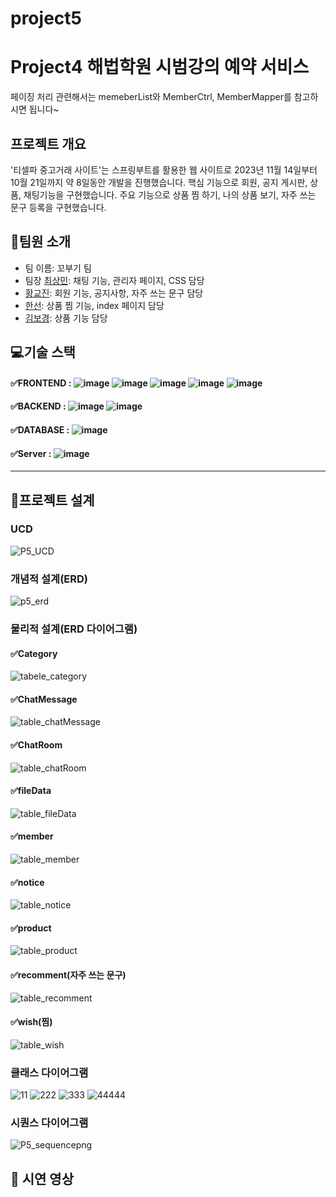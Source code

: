 # project5
# Project4 해법학원 시범강의 예약 서비스

페이징 처리 관련해서는 memeberList와 MemberCtrl, MemberMapper를 참고하시면 됩니다~
## 프로젝트 개요
'티셀파 중고거래 사이트'는 스프링부트를 활용한 웹 사이트로 2023년 11월 14일부터 10월 21일까지 약 8일동안 개발을 진행했습니다. 핵심 기능으로 회원, 공지 게시판, 상품, 채팅기능을 구현했습니다. 주요 기능으로 상품 찜 하기, 나의 상품 보기, 자주 쓰는 문구 등록을 구현했습니다. 

## 👋팀원 소개
- 팀 이름: 꼬부기 팀
- 팀장 [최상민](https://github.com/sangmin0816): 채팅 기능, 관리자 페이지, CSS 담당
- [황교진](https://github.com/sendjin5): 회원 기능, 공지사항, 자주 쓰는 문구 담당
- [한선](https://github.com/hansun321): 상품 찜 기능, index 페이지 담당
- [김보경](https://github.com/emssme): 상품 기능 담당

## 💻기술 스택
#### ✅FRONTEND : ![image](https://github.com/chunjae-kkobugi/team45/assets/139138265/9be20de0-7740-404f-957b-002a5994877b) ![image](https://github.com/chunjae-kkobugi/team45/assets/139138265/c00fee88-0527-46d5-ae6d-03cd2eab3772) ![image](https://github.com/chunjae-kkobugi/team45/assets/139138265/bfdf78b0-8232-4b8a-b512-5db94f0b67de) ![image](https://github.com/chunjae-kkobugi/team45/assets/139138265/10422a78-d798-4c7c-b92f-47d5ace85726) ![image](https://github.com/chunjae-kkobugi/team45/assets/139138265/3e3bfd04-2dbc-424b-a818-21426bad1f26)
#### ✅BACKEND : ![image](https://github.com/chunjae-kkobugi/team45/assets/139138265/9f3919e5-d97f-49cc-853d-3474f08fff0b) ![image](https://github.com/chunjae-kkobugi/team45/assets/139138265/720fcd1f-6ee1-4c3a-b8da-3e23ea5acbce)
#### ✅DATABASE : ![image](https://github.com/chunjae-kkobugi/team45/assets/139138265/ab499e8f-97e0-4a46-8435-d5242bee6c12)
#### ✅Server : ![image](https://github.com/chunjae-kkobugi/team45/assets/139138265/208bed05-299a-43e6-8a38-e9e6627497e3)

---
## 📝프로젝트 설계

### UCD
![P5_UCD](https://github.com/chunjae-kkobugi/team45/assets/139138265/6695f9d9-dea8-48e4-8085-ef05a04361a0)

### 개념적 설계(ERD)
![p5_erd](https://github.com/chunjae-kkobugi/team45/assets/139138265/dde07dd8-b6c7-43df-891b-6834e2e2e021)

### 물리적 설계(ERD 다이어그램)
#### ✅Category
![tabele_category](https://github.com/chunjae-kkobugi/team45/assets/139138265/70e6add3-8e9a-4ccf-8499-8af0abb0c0af)
#### ✅ChatMessage
![table_chatMessage](https://github.com/chunjae-kkobugi/team45/assets/139138265/512f779e-ccb3-4c20-881b-4e2a67f37f92)
#### ✅ChatRoom
![table_chatRoom](https://github.com/chunjae-kkobugi/team45/assets/139138265/59626d68-9c20-4b8f-b361-3111ddd5ee61)
#### ✅fileData
![table_fileData](https://github.com/chunjae-kkobugi/team45/assets/139138265/4a6002f3-ec69-4a80-9898-dae4a724791a)
#### ✅member
![table_member](https://github.com/chunjae-kkobugi/team45/assets/139138265/1edbc26f-8737-41a6-bf68-fec6d3170d9d)
#### ✅notice
![table_notice](https://github.com/chunjae-kkobugi/team45/assets/139138265/1f749148-cb7d-4929-a16b-8a0bf1e2d1bf)
#### ✅product
![table_product](https://github.com/chunjae-kkobugi/team45/assets/139138265/d38cdfd9-db52-40a1-aa6d-e36ecae7df5b)
#### ✅recomment(자주 쓰는 문구)
![table_recomment](https://github.com/chunjae-kkobugi/team45/assets/139138265/1cda773f-b5cd-4999-82c0-3fb01db10866)
#### ✅wish(찜)
![table_wish](https://github.com/chunjae-kkobugi/team45/assets/139138265/f79f93b4-598f-45de-8dc3-859cdece7864)



### 클래스 다이어그램
![11](https://github.com/chunjae-kkobugi/team45/assets/139138265/a85e7610-b4a0-4b97-99a0-36ae445ff58c)
![222](https://github.com/chunjae-kkobugi/team45/assets/139138265/d4d097ce-3a6a-4e9c-b4cf-baba3b68f1b8)
![333](https://github.com/chunjae-kkobugi/team45/assets/139138265/8b0d44cf-2b12-46f4-a9c7-208dd40f6368)
![44444](https://github.com/chunjae-kkobugi/team45/assets/139138265/749fa98c-ca0c-41f0-bcbb-51f66be21da1)

### 시퀀스 다이어그램
![P5_sequencepng](https://github.com/chunjae-kkobugi/team45/assets/139138265/4d2fc280-cdcb-4f1c-a633-0c81d5082dd4)


[//]: # (## 🔧기능 구현)


## 🎥 시연 영상
